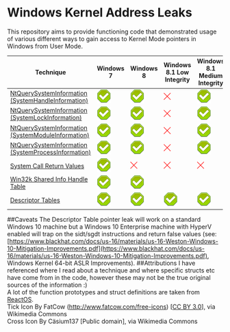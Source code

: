 # Windows Kernel Address Leaks

This repository aims to provide functioning code that demonstrated usage of various different ways to gain access to Kernel Mode pointers in Windows from User Mode.

| Technique											| Windows 7 | Windows 8 | Windows 8.1 Low Integrity  |Windows 8.1 Medium Integrity 	| Windows 10 Low Integrity | Windows 10 Medium Integrity |
|---------------------------------------------------|-----------|-----------|--------------|----------------|------------|------------|
|[NtQuerySystemInformation (SystemHandleInformation)](https://github.com/sam-b/windows_kernel_address_leaks/blob/master/NtQuerySysInfo_SystemHandleInformation/NtQuerySysInfo_SystemHandleInformation/NtQuerySysInfo_SystemHandleInformation.cpp) |	![](tick.png)		|![](tick.png)			|![](cross.png)			  |	![](tick.png)|![](cross.png)			  |	![](tick.png)
|[NtQuerySystemInformation (SystemLockInformation)](https://github.com/sam-b/windows_kernel_address_leaks/blob/master/NtQuerySysInfo_SystemLockInformation/NtQuerySysInfo_SystemLockInformation/NtQuerySysInfo_SystemLockInformation.cpp)	|![](tick.png)			|![](tick.png)			|![](cross.png)			  |	![](tick.png)|![](cross.png)			  |	![](tick.png)
|[NtQuerySystemInformation (SystemModuleInformation)](https://github.com/sam-b/windows_kernel_address_leaks/blob/master/NtQuerySysInfo_SystemModuleInformation/NtQuerySysInfo_SystemModuleInformation/NtQuerySysInfo_SystemModuleInformation.cpp)	|![](tick.png)			|![](tick.png)			|![](cross.png)			  |	![](tick.png)|![](cross.png)			  |	![](tick.png)
|[NtQuerySystemInformation (SystemProcessInformation)](https://github.com/sam-b/windows_kernel_address_leaks/blob/master/NtQuerySysInfo_SystemProcessInformation/NtQuerySysInfo_SystemProcessInformation/NtQuerySysInfo_SystemProcessInformation.cpp)|![](tick.png)			|![](tick.png)			|![](cross.png)			  |	![](tick.png)|![](cross.png)			  |	![](tick.png)
|[System Call Return Values](https://github.com/sam-b/windows_kernel_address_leaks/blob/master/Syscalls/Syscalls/Syscalls.cpp)							|![](tick.png)			|![](cross.png)			|![](cross.png)			  |![](cross.png)			  |![](cross.png)			|![](cross.png)|
|[Win32k Shared Info Handle Table](https://github.com/sam-b/windows_kernel_address_leaks/blob/master/SharedInfoHandleTable/SharedInfoHandleTable/SharedInfoHandleTable.cpp)					|![](tick.png)			|![](tick.png)		|			  |			  |			|
|[Descriptor Tables](https://github.com/sam-b/windows_kernel_address_leaks/blob/master/DescriptorTables/DescriptorTables/DescriptorTables.cpp)									|![](tick.png)			|![](tick.png)			|![](tick.png)			  |![](tick.png)|![](tick.png)|![](tick.png)|


##Caveats
The Descriptor Table pointer leak will work on a standard Windows 10 machine but a Windows 10 Enterprise machine with HyperV enabled will trap on the sidt/sgdt instructions and return false values (see: [https://www.blackhat.com/docs/us-16/materials/us-16-Weston-Windows-10-Mitigation-Improvements.pdf](https://www.blackhat.com/docs/us-16/materials/us-16-Weston-Windows-10-Mitigation-Improvements.pdf), Windows Kernel 64-bit ASLR Improvements).
##Attributions
I have referenced where I read about a technique and where specific structs etc have come from in the code, however these may not be the true original sources of the information :)   
A lot of the function prototypes and struct definitions are taken from [ReactOS](https://www.reactos.org/).   
Tick Icon By FatCow (http://www.fatcow.com/free-icons) [[CC BY 3.0](http://creativecommons.org/licenses/by/3.0)], via Wikimedia Commons   
Cross Icon By Cäsium137 [Public domain], via Wikimedia Commons   